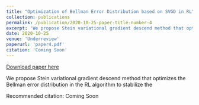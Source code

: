 ```yaml
---
title: "Optimization of Bellman Error Distribution based on SVGD in RL"
collection: publications
permalink: /publication/2020-10-25-paper-title-number-4
excerpt: 'We propose Stein variational gradient descend method that optimizes the Bellman error distribution in the RL algorithm to stabilize the'
date: 2020-10-25
venue: 'Underreview'
paperurl: 'paper4.pdf'
citation: 'Coming Soon'
---
```


<a href='paper4.pdf'>Download paper here</a>

We propose Stein variational gradient descend method that optimizes the Bellman error distribution in the RL algorithm to stabilize the

Recommended citation: Coming Soon